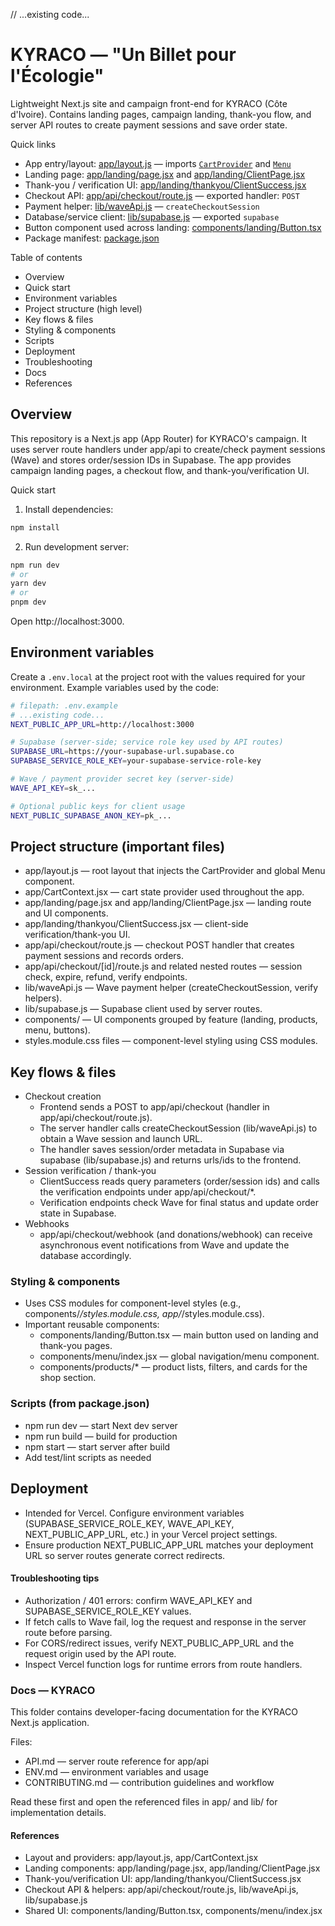 // ...existing code...
# KYRACO — "Un Billet pour l'Écologie"

Lightweight Next.js site and campaign front-end for KYRACO (Côte d'Ivoire). Contains landing pages, campaign landing, thank-you flow, and server API routes to create payment sessions and save order state.

Quick links
- App entry/layout: [app/layout.js](app/layout.js) — imports [`CartProvider`](app/CartContext.jsx) and [`Menu`](components/menu/index.jsx)
- Landing page: [app/landing/page.jsx](app/landing/page.jsx) and [app/landing/ClientPage.jsx](app/landing/ClientPage.jsx)
- Thank-you / verification UI: [app/landing/thankyou/ClientSuccess.jsx](app/landing/thankyou/ClientSuccess.jsx)
- Checkout API: [app/api/checkout/route.js](app/api/checkout/route.js) — exported handler: `POST`
- Payment helper: [lib/waveApi.js](lib/waveApi.js) — `createCheckoutSession`
- Database/service client: [lib/supabase.js](lib/supabase.js) — exported `supabase`
- Button component used across landing: [components/landing/Button.tsx](components/landing/Button.tsx)
- Package manifest: [package.json](package.json)

Table of contents
- Overview
- Quick start
- Environment variables
- Project structure (high level)
- Key flows & files
- Styling & components
- Scripts
- Deployment
- Troubleshooting
- Docs
- References

## Overview
This repository is a Next.js app (App Router) for KYRACO's campaign. It uses server route handlers under app/api to create/check payment sessions (Wave) and stores order/session IDs in Supabase. The app provides campaign landing pages, a checkout flow, and thank-you/verification UI.

Quick start
1. Install dependencies:
```bash
npm install
```
2. Run development server:
```bash
npm run dev
# or
yarn dev
# or
pnpm dev
```
Open http://localhost:3000.

## Environment variables
Create a `.env.local` at the project root with the values required for your environment. Example variables used by the code:

```bash
# filepath: .env.example
# ...existing code...
NEXT_PUBLIC_APP_URL=http://localhost:3000

# Supabase (server-side; service role key used by API routes)
SUPABASE_URL=https://your-supabase-url.supabase.co
SUPABASE_SERVICE_ROLE_KEY=your-supabase-service-role-key

# Wave / payment provider secret key (server-side)
WAVE_API_KEY=sk_...

# Optional public keys for client usage
NEXT_PUBLIC_SUPABASE_ANON_KEY=pk_...
```

## Project structure (important files)
- app/layout.js — root layout that injects the CartProvider and global Menu component.
- app/CartContext.jsx — cart state provider used throughout the app.
- app/landing/page.jsx and app/landing/ClientPage.jsx — landing route and UI components.
- app/landing/thankyou/ClientSuccess.jsx — client-side verification/thank-you UI.
- app/api/checkout/route.js — checkout POST handler that creates payment sessions and records orders.
- app/api/checkout/[id]/route.js and related nested routes — session check, expire, refund, verify endpoints.
- lib/waveApi.js — Wave payment helper (createCheckoutSession, verify helpers).
- lib/supabase.js — Supabase client used by server routes.
- components/ — UI components grouped by feature (landing, products, menu, buttons).
- styles.module.css files — component-level styling using CSS modules.

## Key flows & files
- Checkout creation
  - Frontend sends a POST to app/api/checkout (handler in app/api/checkout/route.js).
  - The server handler calls createCheckoutSession (lib/waveApi.js) to obtain a Wave session and launch URL.
  - The handler saves session/order metadata in Supabase via supabase (lib/supabase.js) and returns urls/ids to the frontend.
- Session verification / thank-you
  - ClientSuccess reads query parameters (order/session ids) and calls the verification endpoints under app/api/checkout/*.
  - Verification endpoints check Wave for final status and update order state in Supabase.
- Webhooks
  - app/api/checkout/webhook (and donations/webhook) can receive asynchronous event notifications from Wave and update the database accordingly.

### Styling & components
- Uses CSS modules for component-level styles (e.g., components/*/styles.module.css, app/*/styles.module.css).
- Important reusable components:
  - components/landing/Button.tsx — main button used on landing and thank-you pages.
  - components/menu/index.jsx — global navigation/menu component.
  - components/products/* — product lists, filters, and cards for the shop section.

### Scripts (from package.json)
- npm run dev — start Next dev server
- npm run build — build for production
- npm start — start server after build
- Add test/lint scripts as needed

## Deployment
- Intended for Vercel. Configure environment variables (SUPABASE_SERVICE_ROLE_KEY, WAVE_API_KEY, NEXT_PUBLIC_APP_URL, etc.) in your Vercel project settings.
- Ensure production NEXT_PUBLIC_APP_URL matches your deployment URL so server routes generate correct redirects.

#### Troubleshooting tips
- Authorization / 401 errors: confirm WAVE_API_KEY and SUPABASE_SERVICE_ROLE_KEY values.
- If fetch calls to Wave fail, log the request and response in the server route before parsing.
- For CORS/redirect issues, verify NEXT_PUBLIC_APP_URL and the request origin used by the API route.
- Inspect Vercel function logs for runtime errors from route handlers.

### Docs — KYRACO

This folder contains developer-facing documentation for the KYRACO Next.js application.

Files:
- API.md — server route reference for app/api
- ENV.md — environment variables and usage
- CONTRIBUTING.md — contribution guidelines and workflow

Read these first and open the referenced files in app/ and lib/ for implementation details.
#### References
- Layout and providers: app/layout.js, app/CartContext.jsx
- Landing components: app/landing/page.jsx, app/landing/ClientPage.jsx
- Thank-you/verification UI: app/landing/thankyou/ClientSuccess.jsx
- Checkout API & helpers: app/api/checkout/route.js, lib/waveApi.js, lib/supabase.js
- Shared UI: components/landing/Button.tsx, components/menu/index.jsx
